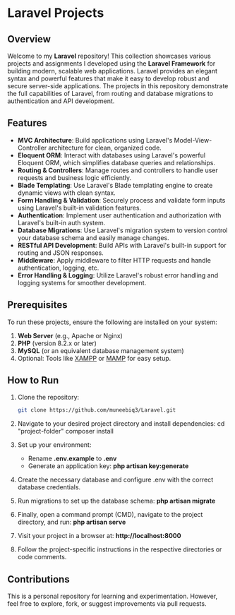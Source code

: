 # Laravel Projects

## Overview

Welcome to my **Laravel** repository! This collection showcases various projects and assignments I developed using the **Laravel Framework** for building modern, scalable web applications. Laravel provides an elegant syntax and powerful features that make it easy to develop robust and secure server-side applications. The projects in this repository demonstrate the full capabilities of Laravel, from routing and database migrations to authentication and API development.

## Features

- **MVC Architecture**: Build applications using Laravel's Model-View-Controller architecture for clean, organized code.
- **Eloquent ORM**: Interact with databases using Laravel's powerful Eloquent ORM, which simplifies database queries and relationships.
- **Routing & Controllers**: Manage routes and controllers to handle user requests and business logic efficiently.
- **Blade Templating**: Use Laravel's Blade templating engine to create dynamic views with clean syntax.
- **Form Handling & Validation**: Securely process and validate form inputs using Laravel's built-in validation features.
- **Authentication**: Implement user authentication and authorization with Laravel's built-in auth system.
- **Database Migrations**: Use Laravel's migration system to version control your database schema and easily manage changes.
- **RESTful API Development**: Build APIs with Laravel's built-in support for routing and JSON responses.
- **Middleware**: Apply middleware to filter HTTP requests and handle authentication, logging, etc.
- **Error Handling & Logging**: Utilize Laravel's robust error handling and logging systems for smoother development.

## Prerequisites

To run these projects, ensure the following are installed on your system:

1. **Web Server** (e.g., Apache or Nginx)
2. **PHP** (version 8.2.x or later)
3. **MySQL** (or an equivalent database management system)
4. Optional: Tools like [XAMPP](https://www.apachefriends.org/) or [MAMP](https://www.mamp.info/) for easy setup.

## How to Run

1. Clone the repository:
   ```bash
   git clone https://github.com/muneebiq3/Laravel.git

2. Navigate to your desired project directory and install dependencies:
   cd "project-folder"
   composer install

3. Set up your environment:
   - Rename **.env.example** to **.env**
   - Generate an application key:
      **php artisan key:generate**

4. Create the necessary database and configure .env with the correct database credentials.

5. Run migrations to set up the database schema:
   **php artisan migrate**

6. Finally, open a command prompt (CMD), navigate to the project directory, and run:
   **php artisan serve**

7. Visit your project in a browser at:
   **http://localhost:8000**

8. Follow the project-specific instructions in the respective directories or code comments.

## Contributions
This is a personal repository for learning and experimentation. However, feel free to explore, fork, or suggest improvements via pull requests.
